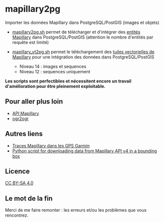 # mapillary2pg

Importer les données Mapillary dans PostgreSQL/PostGIS (images et objets)

- [mapillary2pg.sh](https://github.com/igeofr/mapillary2pg/blob/main/mapillary2pg.sh) permet de télécharger et d'intégrer des [entités Mapillary](https://www.mapillary.com/developer/api-documentation/#entities) dans PostgreSQL/PostGIS (attention le nombre d'entités par requête est limité)
- [mapillary_vt2pg.sh](https://github.com/igeofr/mapillary2pg/blob/main/mapillary_vt2pg.sh) permet le téléchargement des [tuiles vectorielles de Mapillary](https://www.mapillary.com/developer/api-documentation/#vector-tiles) pour une intégration des données dans PostgreSQL/PostGIS

  - Niveau 14 : images et sequences
  - Niveau 12 : sequences uniquement

**Les scripts sont perfectibles et nécessitent encore un travail d'amélioration pour être pleinement exploitable.**

## Pour aller plus loin

- [API Mapillary](https://www.mapillary.com/developer/api-documentation/)
- [ogr2ogr](https://gdal.org/programs/ogr2ogr.html)

## Autres liens 

- [Traces Mapillary dans les GPS Garmin](https://blog.velocarte66.fr/fr/node/374)
- [Python script for downloading data from Mapillary API v4 in a bounding box](https://gist.github.com/cbeddow/28e5d043a46ba34ea91f7b66564307d4)

## Licence

[CC BY-SA 4.0](https://creativecommons.org/licenses/by-sa/4.0/deed.fr)

## Le mot de la fin

Merci de me faire remonter : les erreurs et/ou les problèmes que vous rencontrez.
